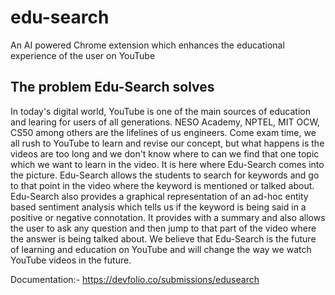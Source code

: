 # edu-search
An AI powered Chrome extension which enhances the educational experience of the user on YouTube

## The problem Edu-Search solves
In today's digital world, YouTube is one of the main sources of education and learing for users of all generations. NESO Academy, NPTEL, MIT OCW, CS50 among others are the lifelines of us engineers. Come exam time, we all rush to YouTube to learn and revise our concept, but what happens is the videos are too long and we don't know where to can we find that one topic which we want to learn in the video. It is here where Edu-Search comes into the picture. Edu-Search allows the students to search for keywords and go to that point in the video where the keyword is mentioned or talked about. Edu-Search also provides a graphical representation of an ad-hoc entity based sentiment analysis which tells us if the keyword is being said in a positive or negative connotation. It provides with a summary and also allows the user to ask any question and then jump to that part of the video where the answer is being talked about. We believe that Edu-Search is the future of learning and education on YouTube and will change the way we watch YouTube videos in the future.

Documentation:- https://devfolio.co/submissions/edusearch
